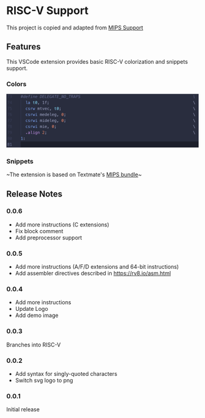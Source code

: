 # RISC-V Support

This project is copied and adapted from [MIPS Support](https://github.com/kdarkhan/vscode-mips-support)

## Features
This VSCode extension provides basic RISC-V colorization and snippets support.

### Colors

![colors](images/vscode-riscv-colors.png)

### Snippets

~The extension is based on Textmate's [MIPS bundle](https://github.com/textmate/mips.tmbundle)~

## Release Notes

### 0.0.6

* Add more instructions (C extensions)
* Fix block comment
* Add preprocessor support

### 0.0.5

* Add more instructions (A/F/D extensions and 64-bit instructions)
* Add assembler directives described in https://rv8.io/asm.html

### 0.0.4

* Add more instructions
* Update Logo
* Add demo image

### 0.0.3

Branches into RISC-V

### 0.0.2

* Add syntax for singly-quoted characters
* Switch svg logo to png

### 0.0.1

Initial release
